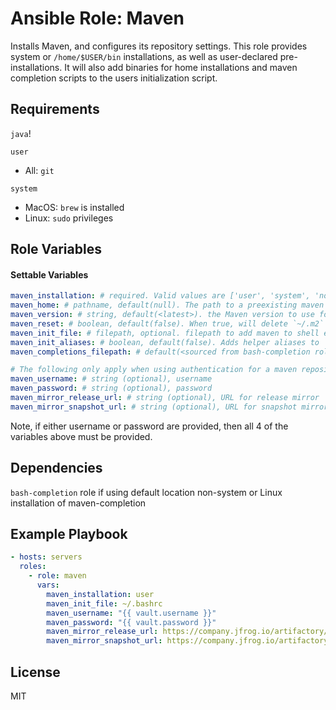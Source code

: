 # Ansible Role: Maven

Installs Maven, and configures its repository settings. This role provides system or `/home/$USER/bin` installations, as well as user-declared pre-installations. It will also add binaries for home installations and maven completion scripts to the users initialization script.

## Requirements

`java`!

`user`
  - All: `git`

`system`
  - MacOS: `brew` is installed
  - Linux: `sudo` privileges


## Role Variables

#### Settable Variables
```yaml
maven_installation: # required. Valid values are ['user', 'system', 'none'].
maven_home: # pathname, default(null). The path to a preexisting maven installation. Only used when `maven_installation=none`.
maven_version: # string, default(<latest>). the Maven version to use for a user installation. Only used when `maven_home_install=true`.
maven_reset: # boolean, default(false). When true, will delete `~/.m2` when true and preexisting maven user installation.
maven_init_file: # filepath, optional. filepath to add maven to shell environment when not a system installation. also includes optional maven aliases when `maven_init_aliases=true`
maven_init_aliases: # boolean, default(false). Adds helper aliases to `maven_init_file`
maven_completions_filepath: # default(<sourced from bash-completion role>). filepath to install maven bash completion script to. Requires override if performing a user installation.

# The following only apply when using authentication for a maven repository
maven_username: # string (optional), username
maven_password: # string (optional), password
maven_mirror_release_url: # string (optional), URL for release mirror
maven_mirror_snapshot_url: # string (optional), URL for snapshot mirror
```

Note, if either username or password are provided, then all 4 of the variables above must be provided.

## Dependencies

`bash-completion` role if using default location non-system or Linux installation of maven-completion

## Example Playbook
```yaml
- hosts: servers
  roles:
    - role: maven
      vars:
        maven_installation: user
        maven_init_file: ~/.bashrc
        maven_username: "{{ vault.username }}"
        maven_password: "{{ vault.password }}"
        maven_mirror_release_url: https://company.jfrog.io/artifactory/libs-release
        maven_mirror_snapshot_url: https://company.jfrog.io/artifactory/libs-snapshot
```

## License

MIT
